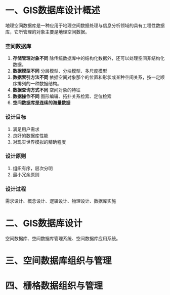 # 一、GIS数据库设计概述

地理空间数据库是一种应用于地理空间数据处理与信息分析领域的具有工程性数据库，它所管理的对象主要是地理空间数据。

### 空间数据库
1. **存储管理对象不同**
除传统数据库中的结构化数据外，还可以处理空间非结构化数据。
2. **数据模型不同**
分层模型、分块模型、多尺度模型
3. **数据索引方法不同**
依据空间对象那个的位置和形状或某种空间关系，按一定顺序排列的一种数据结构。
4. **数据查询方式不同**
空间对象的特征
5. **数据操作不同**
图形编辑、拓扑关系检索、定位检索
6. **空间数据库是连续的海量数据**

### 设计目标
1. 满足用户需求
2. 良好的数据库性能
3. 对现实世界模拟的精确程度

### 设计原则
1. 组织有序，层次分明
2. 最小冗余原则

### 设计过程

需求设计、概念设计、逻辑设计、物理设计、数据库实施


# 二、GIS数据库设计

空间数据库、空间数据库管理系统、空间数据库应用系统。

# 三、空间数据库组织与管理

# 四、栅格数据组织与管理